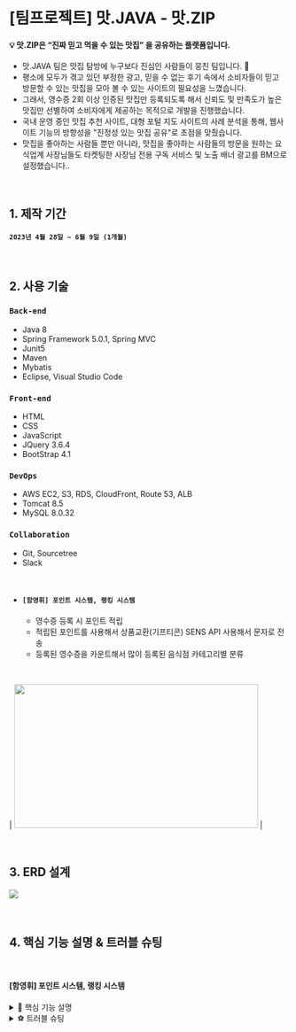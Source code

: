 # [팀프로젝트] 맛.JAVA - 맛.ZIP
#### 💡 맛.ZIP은 “진짜 믿고 먹을 수 있는 맛집” 을 공유하는 플랫폼입니다.
* 맛.JAVA 팀은 맛집 탐방에 누구보다 진심인 사람들이 뭉친 팀입니다. 🍔
* 평소에 모두가 겪고 있던 부정한 광고, 믿을 수 없는 후기 속에서 소비자들이 믿고 방문할 수 있는 맛집을 모아 볼 수 있는 사이트의 필요성을 느꼈습니다.
* 그래서, 영수증 2회 이상 인증된 맛집만 등록되도록 해서 신뢰도 및 만족도가 높은 맛집만 선별하여 소비자에게 제공하는 목적으로 개발을 진행했습니다.
* 국내 운영 중인 맛집 추천 사이트, 대형 포털 지도 사이트의 사례 분석을 통해, 웹사이트 기능의 방향성을 "진정성 있는 맛집 공유"로 초점을 맞췄습니다.
* 맛집을 좋아하는 사람들 뿐만 아니라, 맛집을 좋아하는 사람들의 방문을 원하는 요식업계 사장님들도 타켓팅한 사장님 전용 구독 서비스 및 노출 배너 광고를 BM으로 설정했습니다..

<br>

## 1. 제작 기간
#### `2023년 4월 28일 ~ 6월 9일 (1개월)`

<br>

## 2. 사용 기술
### `Back-end`
* Java 8
* Spring Framework 5.0.1, Spring MVC
* Junit5
* Maven
* Mybatis
* Eclipse, Visual Studio Code

### `Front-end`
* HTML
* CSS
* JavaScript
* JQuery 3.6.4
* BootStrap 4.1

### `DevOps`
* AWS EC2, S3, RDS, CloudFront, Route 53, ALB
* Tomcat 8.5
* MySQL 8.0.32

### `Collaboration`
* Git, Sourcetree 
* Slack 


<br>

* #### `[함영휘] 포인트 시스템, 랭킹 시스템`
  * 영수증 등록 시 포인트 적립
  * 적립된 포인트를 사용해서 상품교환(기프티콘) SENS API 사용해서 문자로 전송
  * 등록된 영수증을 카운트해서 많이 등록된 음식점 카테고리별 분류
    
<br>

| <img src ="https://github.com/chujaeyeong/MAT_ZIP_readme_chujy/assets/123634960/3f370f44-47cb-480a-b433-5e885ff4f00d" width="440" height="260" /> | 

<br>


## 3. ERD 설계
<img src="https://user-images.githubusercontent.com/123634960/242927505-6d8c1885-fd63-41a2-84c7-c521fcce39e7.png">

<br>

<br>

<br>

## 4. 핵심 기능 설명 & 트러블 슈팅


<br>

#### [함영휘] 포인트 시스템, 랭킹 시스템
<details>
  <summary>📌 핵심 기능 설명</summary>
	
  ##### `1. OCR을 활용한 영수증 등록 시 포인트 적립`
  * 먼저 OCR을 통한 영수증 등록 로직을 처리하는 DataValidationService에 포인트 적립 로직을 처리하는 PointSaveHistoryService를 @Autowired를 이용해 의존성 주입.
  * (DataValidationService에 있는 로직을 통해 영수증 등록의 가능여부를 판단한 이후 PointSaveHistoryService 로직이 동작하여, 따로 유효성 검사 로직을 사용하지 않았음)
  * PointSaveHistoryService에서는 @Autowired로 PointSaveHistoryDAO를 주입해 메서드 호출.
  * PointSaveHistoryDAO에 주입된 mybatis의 SqlSessionTemplate을 이용해서 pointMapper.xml에 있는 쿼리문을 수행.
  * **‼결과‼** 영수증 등록 시 등록에 성공하면 포인트 적립. DB 테이블에 포인트 내역 저장.

  ##### `2. 네이버 클라우드 SENS API를 활용한 포인트 교환(기프티콘)`
  * 기프티콘 교환 API를 사용하려 했으나 개인의 테스트 용도로 사용이 불가능하여, 네이버 SENS API를 이용해 원하는 상품 선택 시 해당 상품의 이미지를 MMS로 전송해주는 방법사용
    최대한 기존의 기프티콘 교환 방식과 비슷하게 구현.
  * 마이페이지에서 포인트 교환 페이지로 이동 -> 원하는 상품 선택 -> PointExchangeHistoryController에 Service 레이어 호출(세션에 저장된 user_id와 AJAX의 요청 data를 매개변수 전달)
  * Service 레이어에서 보유 포인트를 확인 후 상풍의 가격과 비교해서 보유 포인트가 적을 시 예외처리를 했습니다.
  * 보유 포인트를 확인 후 사용한 포인트를 DB에 저장하고, SENS API를 통해 MMS를 전송하게 됩니다.
  * @Transactional을 통해 예외 발생시 포인트 내역에 저장되기 전으로 롤백하도록 처리했습니다.(root-context에 Exception 설정을 추가해서 모든 예외 발생시 롤백되도록 설정했습니다)
  * **‼결과‼** 보유 포인트가 충분하고, 상품 교환에 성공 시 팝업창을 통해 결과를 알려주고, 회원의 핸드폰번호로 MMS가 전송되게 됩니다.  
	
  ##### `3. 포인트 상세이력 관리`
  * 배민 우아한기술블로그 참고(https://techblog.woowahan.com/2587/) 도메인 로직을 참고해서 설계했습니다.
  * 적립을 할 때 Insert만 존재하는 도메인 모델로 구현하였습니다.
  * 포인트를 사용하고 남은 포인트의 유효기간이 만료되면, 만료된 포인트만 처리해야 하는데 단순한 Insert 모델에서는 처리가 어려워 상세 테이블을 추가하였습니다.
  * 포인트 적립 시 상세 테이블에도 적립 기록이 저장되며, 사용 시 저장된 적립 이력을 큐(Queue)를 이용해서 빠른 시간순으로 정렬된 적립 기록을 불러옵니다.
  * poll을 이용해 List에 저장된 포인트를 상품의 가격과 비교하여 다시 상세 테이블에 저장하고, 상품의 가격이 0원이 되면 종료되는 로직을 구현했습니다.
  * 유효기간만료 이벤트가 발생하면 테이블의 적립아이디를 기준으로 GROUP BY해서 남은 금액을 만료 처리 하면됩니다.
  * 이렇게 하면 기존의 update 로직보다 상세한 이력관리가 가능합니다.
	
* [👉포인트 교환 테스트 코드](pointtest/PointExchangeHistoryServiceImplTest.java)
	
 ##### `4. 랭킹 시스템(또슐랭 가이드)`
 * mz_member, restaurant, mzregisterinfo, mzlist 테이블을 각각 JOIN해서 ranking 테이블에 insert
 * ranking 테이블의 컬럼 (mzlist.no, mzregisterinfo.user_id, restaurant.name, mz_member.gender, mzlist.img)
 * mzregisterinfo 테이블 + restaurant 테이블의 tel 컬럼이 같은 restaurant의 name 컬럼 JOIN
 * restaurant 테이블 +  mzlist 테이블의 tel 컬럼이 같은 mzlist의 업체등록번호, 이미지 파일 이름 컬럼 JOIN
 * mzregisterinfo 테이블 + mz_member 테이블의 user_id 컬럼이 같은 user_id 컬럼 JOIN
 * 이벤트 스케줄러(Event Scheduler)를 생성해 매일 자정에 ranking 테이블에 영수증 등록된 업체 정보를 insert하는 SQL문 실행
 * **‼결과‼** ranking 테이블에 있는 데이터를 카테고리별 select해서 메인 페이지 화면에 출력
 * <details>
	<summary>👉코드확인</summary>
	<div markdown="1">
		
	 ```sql
		#ranking 테이블 저장 Event Scheduler
		CREATE EVENT daily_update_ranking
		ON SCHEDULE EVERY 1 DAY STARTS CURDATE() + INTERVAL 1 DAY
		DO
   		INSERT INTO multi.ranking (no, user_id, name, gender, img)
   		SELECT mzlist.`no` , mzregisterinfo.user_id, restaurant.name, mz_member.gender, mzlist.img
   		FROM multi.mzregisterinfo
   		INNER JOIN multi.restaurant ON mzregisterinfo.storePhoneNumber = restaurant.tel
   		INNER JOIN multi.mzlist ON restaurant.tel = mzlist.tel
   		INNER JOIN multi.mz_member ON mzregisterinfo.user_id = mz_member.user_id;
		#카테고리별 5개 리스트 select
		select `no`, name, img, count(name) as total from matzip.ranking
		group by `no`, name, img
		order by total desc
		limit 5;

		select `no`, name, img, count(name) as total from multi.ranking
		where gender = '여'
		group by `no`, name, img
		order by total desc
		limit 5;

		select `no`, name, img, count(name) as total from multi.ranking
		where gender = '남'
		group by `no`, name, img
		order by total desc
		limit 5;
	 ```
	
	</div>
	</details>
</details>

<details>
  <summary>⚽ 트러블 슈팅</summary>

<br>
	
  ##### `1. 포인트 교환 예외발생 시 트랜잭션(transaction) 롤백 미작동`
  * @Transactional exChange메소드 내부 checkPoint(), insertUsePoint(), sendSms() 메서드 Exception 발생 시 기존 DB에 저장된 데이터를 롤백
  * 첫 번째 시도 : sendSms() 메서드에 테스트용 런타임 에러 적용(DB에 저장된 후 동작하는 메서드) DB 롤백 확인  -> ❌롤백 미작동
  * 두 번째 시도 : root context에 트랜잭션 Bean 추가. -> ❌롤백 미작동
  * 세 번째 시도 : cglib 라이브러리를 추가 / servlet context에 proxy-target-class 속성 추가 -> ⭕정상작동!
	* Spring AOP 사용. 인터페이스를 사용하나 proxy-target-class 속성을 사용하기 위해 cglib 라이브러리 추가
	* DB설정을 root context 쪽에 할 경우, 이 DB설정은 servlet context쪽에 설정된 Bean들에는 적용이 안된다.
	* transaction관련 설정을 servlet context에 해줘야한다.
<details>
  <summary>👉코드확인</summary>

  <div markdown="1">    

  ```java
	@Override
	@Transactional
	// 적립 포인트 상품 교환 비즈니스 로직
	public void exChange(String user_id, int id) {

		PointSaveHistoryVO userpoint = PointExchangeHistoryDAO.pointsaveFind(user_id);
		ProductPointVO product = PointExchangeHistoryDAO.productPointFind(id);

		try {
			// 보유 포인트 확인 메서드
			checkPoint(userpoint, product);
			// 보유 포인트 확인 후 교환된 포인트 INSERT
			insertUsePoint(userpoint, product);
			// 교환된 기프티콘 이미지 MMS 전송
	  		sendSms(userpoint, product);
	  
		} catch (Exception e) {
			e.printStackTrace();
		}	
	}
	// MMS 전송(네이버 SENS API)
	private void sendSms(PointSaveHistoryVO userpoint, ProductPointVO product) {
	  
		SendSmsVO sms = new SendSmsVO();
		sms.setUser_id(userpoint.getUser_id());
		sms.setImg(product.getImg());
		//sms.setTel(tel);
	  
		sensapi.sendSMS(sms);
	  
		throw new IllegalArgumentException("메세지 전송 오류");
	}
  ```
  </div>
</details>
</details>

<br>


<br>

</details>


